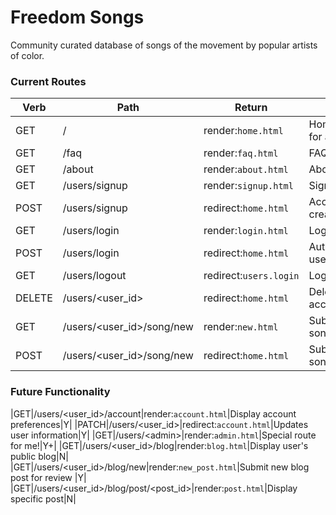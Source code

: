 # Freedom Songs

Community curated database of songs of the movement by popular artists of color.


### Current Routes
|Verb |Path   |Return   |Use   |Auth |
|---|---|---|---|:---:|
|GET|/|render:`home.html`|Homepage for all visitors|N|
|GET|/faq|render:`faq.html`|FAQ page|N|
|GET|/about|render:`about.html`|About page|N|
|GET|/users/signup|render:`signup.html`|Signup Form|N|
|POST|/users/signup|redirect:`home.html`|Account creation|N|
|GET|/users/login|render:`login.html`|Login page|N|
|POST|/users/login|redirect:`home.html`|Authenticates user|Y|
|GET|/users/logout|redirect:`users.login`|Logs out user|Y|
|DELETE|/users/\<user_id>|redirect:`home.html`|Deletes account|Y|
|GET|/users/\<user_id>/song/new|render:`new.html`|Submit a new song|Y|
|POST|/users/\<user_id>/song/new|redirect:`home.html`|Submit a new song|Y|


### Future Functionality
|GET|/users/\<user_id>/account|render:`account.html`|Display account preferences|Y|
|PATCH|/users/\<user_id>|redirect:`account.html`|Updates user information|Y|
|GET|/users/\<admin>|render:`admin.html`|Special route for me!|Y+|
|GET|/users/\<user_id>/blog|render:`blog.html`|Display user's public blog|N|
|GET|/users/\<user_id>/blog/new|render:`new_post.html`|Submit new blog post for review |Y|
|GET|/users/\<user_id>/blog/post/\<post\_id>|render:`post.html`|Display specific post|N|
